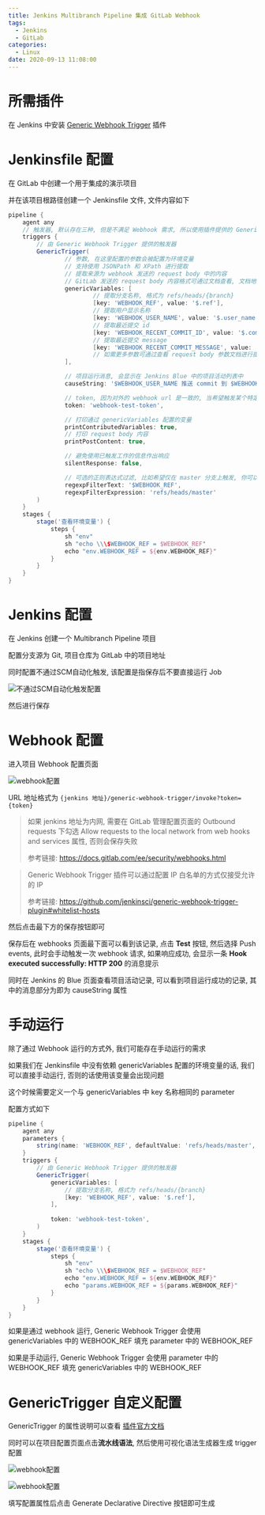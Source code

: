 ```yaml
---
title: Jenkins Multibranch Pipeline 集成 GitLab Webhook
tags:
  - Jenkins
  - GitLab
categories:
  - Linux
date: 2020-09-13 11:08:00
---
```


# 所需插件

在 Jenkins 中安装 [Generic Webhook Trigger](https://plugins.jenkins.io/generic-webhook-trigger/) 插件

# Jenkinsfile 配置

在 GitLab 中创建一个用于集成的演示项目

并在该项目根路径创建一个 Jenkinsfile 文件, 文件内容如下

```groovy ,
pipeline {
    agent any
    // 触发器, 默认存在三种, 但是不满足 Webhook 需求, 所以使用插件提供的 GenericTrigger 触发器
    triggers {
        // 由 Generic Webhook Trigger 提供的触发器
        GenericTrigger(
                // 参数, 在这里配置的参数会被配置为环境变量
                // 支持使用 JSONPath 和 XPath 进行提取
                // 提取来源为 webhook 发送的 request body 中的内容
                // GitLab 发送的 request body 内容格式可通过文档查看, 文档地址为你的 GitLab 访问地址 + /help/user/project/integrations/webhooks
                genericVariables: [
                        // 提取分支名称, 格式为 refs/heads/{branch}
                        [key: 'WEBHOOK_REF', value: '$.ref'],
                        // 提取用户显示名称
                        [key: 'WEBHOOK_USER_NAME', value: '$.user_name'],
                        // 提取最近提交 id
                        [key: 'WEBHOOK_RECENT_COMMIT_ID', value: '$.commits[0].id'],
                        // 提取最近提交 message
                        [key: 'WEBHOOK_RECENT_COMMIT_MESSAGE', value: '$.commits[0].message'],
                        // 如需更多参数可通过查看 request body 参数文档进行提取
                ],

                // 项目运行消息, 会显示在 Jenkins Blue 中的项目活动列表中
                causeString: '$WEBHOOK_USER_NAME 推送 commit 到 $WEBHOOK_REF 分支',

                // token, 因为对外的 webhook url 是一致的, 当希望触发某个特定的 Job 时可以为每个 Job 配置不同的 token, 然后在 webhook 中配置该参数
                token: 'webhook-test-token',

                // 打印通过 genericVariables 配置的变量
                printContributedVariables: true,
                // 打印 request body 内容
                printPostContent: true,

                // 避免使用已触发工作的信息作出响应
                silentResponse: false,

                // 可选的正则表达式过滤, 比如希望仅在 master 分支上触发, 你可以进行如下配置
                regexpFilterText: '$WEBHOOK_REF',
                regexpFilterExpression: 'refs/heads/master'
        )
    }
    stages {
        stage('查看环境变量') {
            steps {
                sh "env"
                sh "echo \\\$WEBHOOK_REF = $WEBHOOK_REF"
                echo "env.WEBHOOK_REF = ${env.WEBHOOK_REF}"
            }
        }
    }
}
```

# Jenkins 配置

在 Jenkins 创建一个 Multibranch Pipeline 项目

配置分支源为 Git, 项目仓库为 GitLab 中的项目地址

同时配置不通过SCM自动化触发, 该配置是指保存后不要直接运行 Job

![不通过SCM自动化触发配置](/images/Jenkins-Multibranch-Pipeline-集成-GitLab-Webhook/不通过SCM自动化触发配置.png)

然后进行保存

# Webhook 配置

进入项目 Webhook 配置页面

![webhook配置](/images/Jenkins-Multibranch-Pipeline-集成-GitLab-Webhook/webhook配置.png)

URL 地址格式为 `{jenkins 地址}/generic-webhook-trigger/invoke?token={token}`

> 如果 jenkins 地址为内网, 需要在 GitLab 管理配置页面的 Outbound requests 下勾选 Allow requests to the local network from web hooks and services 属性, 否则会保存失败
>
> 参考链接: https://docs.gitlab.com/ee/security/webhooks.html

> Generic Webhook Trigger 插件可以通过配置 IP 白名单的方式仅接受允许的 IP
>
> 参考链接: https://github.com/jenkinsci/generic-webhook-trigger-plugin#whitelist-hosts

然后点击最下方的保存按钮即可

保存后在 webhooks 页面最下面可以看到该记录, 点击 **Test** 按钮, 然后选择 Push events, 此时会手动触发一次 webhook 请求, 如果响应成功, 会显示一条 **Hook executed successfully: HTTP 200** 的消息提示

同时在 Jenkins 的 Blue 页面查看项目活动记录, 可以看到项目运行成功的记录, 其中的消息部分为即为 causeString 属性

# 手动运行

除了通过 Webhook 运行的方式外, 我们可能存在手动运行的需求

如果我们在 Jenkinsfile 中没有依赖 genericVariables 配置的环境变量的话, 我们可以直接手动运行, 否则的话使用该变量会出现问题

这个时候需要定义一个与 genericVariables 中 key 名称相同的 parameter

配置方式如下

```groovy
pipeline {
    agent any
    parameters {
        string(name: 'WEBHOOK_REF', defaultValue: 'refs/heads/master', description: '分支名称?')
    }
    triggers {
        // 由 Generic Webhook Trigger 提供的触发器
        GenericTrigger(
            genericVariables: [
                // 提取分支名称, 格式为 refs/heads/{branch}
                [key: 'WEBHOOK_REF', value: '$.ref'],
            ],
            
            token: 'webhook-test-token',
        )
    }
    stages {
        stage('查看环境变量') {
            steps {
                sh "env"
                sh "echo \\\$WEBHOOK_REF = $WEBHOOK_REF"
                echo "env.WEBHOOK_REF = ${env.WEBHOOK_REF}"
                echo "params.WEBHOOK_REF = ${params.WEBHOOK_REF}"
            }
        }
    }
}
```

如果是通过 webhook 运行, Generic Webhook Trigger 会使用 genericVariables 中的 WEBHOOK_REF 填充 parameter 中的 WEBHOOK_REF

如果是手动运行, Generic Webhook Trigger 会使用 parameter 中的 WEBHOOK_REF 填充 genericVariables 中的 WEBHOOK_REF

# GenericTrigger 自定义配置

GenericTrigger 的属性说明可以查看 [插件官方文档](https://github.com/jenkinsci/generic-webhook-trigger-plugin)

同时可以在项目配置页面点击**流水线语法**, 然后使用可视化语法生成器生成 trigger 配置

![webhook配置](/images/Jenkins-Multibranch-Pipeline-集成-GitLab-Webhook/流水线语法1.png)

![webhook配置](/images/Jenkins-Multibranch-Pipeline-集成-GitLab-Webhook/流水线语法2.png)

填写配置属性后点击 Generate Declarative Directive 按钮即可生成